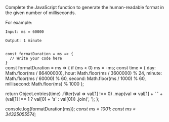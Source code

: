 Complete the JavaScript function to generate the human-readable format in the given number of milliseconds.

For example:

```text
Input: ms = 60000

Output: 1 minute
```

<codeblock language="javascript" type="exercise" testMode="multipleInput">
<code>
const formatDuration = ms => {
  // Write your code here
}
</code>

<solution>
const formatDuration = ms => {
  if (ms < 0) ms = -ms;
  const time = {
    day: Math.floor(ms / 86400000),
    hour: Math.floor(ms / 3600000) % 24,
    minute: Math.floor(ms / 60000) % 60,
    second: Math.floor(ms / 1000) % 60,
    millisecond: Math.floor(ms) % 1000
  };

  return Object.entries(time)
    .filter(val => val[1] !== 0)
    .map(val => val[1] + ' ' + (val[1] !== 1 ? val[0] + 's' : val[0]))
    .join(', ');
};
</solution>

<testcases>
<caller>
console.log(formatDuration(ms));
</caller>
<testcase>
<i>
const ms = 1001;
</i>
</testcase>
<testcase>
<i>
const ms = 34325055574;
</i>
</testcase>
</testcases>
</codeblock>
